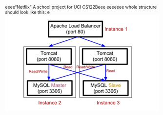 eeee“Netflix"
A school project for UCI CS122Beee
eeeeeee
whole structure should look like this:
e
![image](https://github.com/cxk123/-Netflix-CS122B/blob/master/images/struture.PNG)
